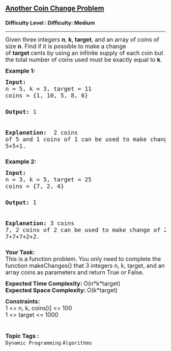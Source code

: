 <h2><a href="https://www.geeksforgeeks.org/problems/another-coin-change-problem--170647/1">Another Coin Change Problem</a></h2><h3>Difficulty Level : Difficulty: Medium</h3><hr><div class="problems_problem_content__Xm_eO"><p><span style="font-size: 18px;">Given three integers <strong>n</strong>, <strong>k</strong>,<strong> target</strong>,&nbsp;and an array of coins of size <strong>n</strong>.&nbsp;Find if it is possible to make a change of&nbsp;<strong>target&nbsp;</strong>cents by using an infinite supply of each coin&nbsp;but the total number of coins used must be exactly equal to&nbsp;<strong>k</strong>.</span></p>
<p><strong><span style="font-size: 18px;">Example 1:</span></strong></p>
<pre><span style="font-size: 18px;"><strong>Input:</strong>
n = 5, k = 3, target = 11
coins = {1, 10, 5, 8, 6}</span>

<span style="font-size: 18px;"><strong>Output:</strong> 
1</span>

<span style="font-size: 18px;"><strong>Explanation: </strong>
2 coins of 5 and 1 coins of 1 can be used 
to make change of 11 i.e. 11 =&gt; 5+5+1.</span></pre>
<p><strong><span style="font-size: 18px;">Example 2:</span></strong></p>
<pre><span style="font-size: 18px;"><strong>Input:</strong>
n = 3, k = 5, target = 25
coins = {7, 2, 4}</span>

<span style="font-size: 18px;"><strong>Output:</strong>
1</span>

<span style="font-size: 18px;"><strong>Explanation:</strong>
3 coins 7, 2 coins of 2 can be used to
make change of 25 i.e. 25 =&gt; 7+7+7+2+2.</span></pre>
<p><span style="font-size: 18px;"><strong>Your Task:</strong><br>This is a function problem. You only need to complete the function makeChanges()&nbsp;that 3 integers&nbsp;n, k, target,&nbsp;and an array&nbsp;coins as&nbsp;parameters and return True&nbsp;or False.</span></p>
<p><span style="font-size: 18px;"><strong>Expected Time Complexity: </strong>O(n*k*target)<br><strong>Expected Space Complexity: </strong>O(k*target)</span></p>
<p><span style="font-size: 18px;"><strong>Constraints:</strong><br>1 &lt;= n, k, coins[i]&nbsp;&lt;= 100<br>1 &lt;= target &lt;= 1000</span></p></div><br><p><span style=font-size:18px><strong>Topic Tags : </strong><br><code>Dynamic Programming</code>&nbsp;<code>Algorithms</code>&nbsp;